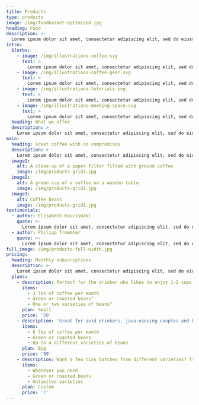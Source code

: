```yaml
---
title: Products
type: products
image: /img/foodbasket-optimized.jpg
heading: Food
description: >-
  Lorem ipsum dolor sit amet, consectetur adipiscing elit, sed do eiusmod tempor incididunt ut labore et dolore magna aliqua. Id cursus metus aliquam eleifend mi in nulla posuere sollicitudin. Risus at ultrices mi tempus imperdiet nulla malesuada pellentesque elit. At varius vel pharetra vel turpis nunc. Vitae congue eu consequat ac felis donec et odio.
intro:
  blurbs:
    - image: /img/illustrations-coffee.svg
      text: >
        Lorem ipsum dolor sit amet, consectetur adipiscing elit, sed do eiusmod tempor incididunt ut labore et dolore magna aliqua. Id cursus metus aliquam eleifend mi in nulla posuere sollicitudin. Risus at ultrices mi tempus imperdiet nulla malesuada pellentesque elit. At varius vel pharetra vel turpis nunc. Vitae congue eu consequat ac felis donec et odio.
    - image: /img/illustrations-coffee-gear.svg
      text: >
        Lorem ipsum dolor sit amet, consectetur adipiscing elit, sed do eiusmod tempor incididunt ut labore et dolore magna aliqua. Id cursus metus aliquam eleifend mi in nulla posuere sollicitudin. Risus at ultrices mi tempus imperdiet nulla malesuada pellentesque elit. At varius vel pharetra vel turpis nunc. Vitae congue eu consequat ac felis donec et odio.
    - image: /img/illustrations-tutorials.svg
      text: >
        Lorem ipsum dolor sit amet, consectetur adipiscing elit, sed do eiusmod tempor incididunt ut labore et dolore magna aliqua. Id cursus metus aliquam eleifend mi in nulla posuere sollicitudin. Risus at ultrices mi tempus imperdiet nulla malesuada pellentesque elit. At varius vel pharetra vel turpis nunc. Vitae congue eu consequat ac felis donec et odio.
    - image: /img/illustrations-meeting-space.svg
      text: >
        Lorem ipsum dolor sit amet, consectetur adipiscing elit, sed do eiusmod tempor incididunt ut labore et dolore magna aliqua. Id cursus metus aliquam eleifend mi in nulla posuere sollicitudin. Risus at ultrices mi tempus imperdiet nulla malesuada pellentesque elit. At varius vel pharetra vel turpis nunc. Vitae congue eu consequat ac felis donec et odio.
  heading: What we offer
  description: >
    Lorem ipsum dolor sit amet, consectetur adipiscing elit, sed do eiusmod tempor incididunt ut labore et dolore magna aliqua. Id cursus metus aliquam eleifend mi in nulla posuere sollicitudin. Risus at ultrices mi tempus imperdiet nulla malesuada pellentesque elit. At varius vel pharetra vel turpis nunc. Vitae congue eu consequat ac felis donec et odio.
main:
  heading: Great coffee with no compromises
  description: >
    Lorem ipsum dolor sit amet, consectetur adipiscing elit, sed do eiusmod tempor incididunt ut labore et dolore magna aliqua. Id cursus metus aliquam eleifend mi in nulla posuere sollicitudin. Risus at ultrices mi tempus imperdiet nulla malesuada pellentesque elit. At varius vel pharetra vel turpis nunc. Vitae congue eu consequat ac felis donec et odio.
  image1:
    alt: A close-up of a paper filter filled with ground coffee
    image: /img/products-grid3.jpg
  image2:
    alt: A green cup of a coffee on a wooden table
    image: /img/products-grid2.jpg
  image3:
    alt: Coffee beans
    image: /img/products-grid1.jpg
testimonials:
  - author: Elisabeth Kaurismäki
    quote: >-
      Lorem ipsum dolor sit amet, consectetur adipiscing elit, sed do eiusmod tempor incididunt ut labore et dolore magna aliqua.
  - author: Philipp Trommler
    quote: >-
      Lorem ipsum dolor sit amet, consectetur adipiscing elit, sed do eiusmod tempor incididunt ut labore et dolore magna aliqua.
full_image: /img/products-full-width.jpg
pricing:
  heading: Monthly subscriptions
  description: >-
    Lorem ipsum dolor sit amet, consectetur adipiscing elit, sed do eiusmod tempor incididunt ut labore et dolore magna aliqua.
  plans:
    - description: Perfect for the drinker who likes to enjoy 1-2 cups per day.
      items:
        - 3 lbs of coffee per month
        - Green or roasted beans"
        - One or two varieties of beans"
      plan: Small
      price: '50'
    - description: 'Great for avid drinkers, java-nsoving couples and bigger crowds'
      items:
        - 6 lbs of coffee per month
        - Green or roasted beans
        - Up to 4 different varieties of beans
      plan: Big
      price: '80'
    - description: Want a few tiny batches from different varieties? Try our custom plan
      items:
        - Whatever you need
        - Green or roasted beans
        - Unlimited varieties
      plan: Custom
      price: '?'
---
```



